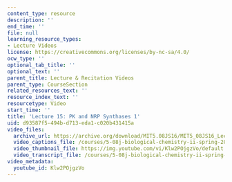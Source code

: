 ```yaml
---
content_type: resource
description: ''
end_time: ''
file: null
learning_resource_types:
- Lecture Videos
license: https://creativecommons.org/licenses/by-nc-sa/4.0/
ocw_type: ''
optional_tab_title: ''
optional_text: ''
parent_title: Lecture & Recitation Videos
parent_type: CourseSection
related_resources_text: ''
resource_index_text: ''
resourcetype: Video
start_time: ''
title: 'Lecture 15: PK and NRP Synthases 1'
uid: d93587f5-494b-d713-eda1-c020b431415a
video_files:
  archive_url: https://archive.org/download/MIT5.08JS16/MIT5_08JS16_Lecture_15_300k.mp4
  video_captions_file: /courses/5-08j-biological-chemistry-ii-spring-2016/6f627fb04e485c0eb5dcce2ce6a01b2e_Klw2POjgzVo.vtt
  video_thumbnail_file: https://img.youtube.com/vi/Klw2POjgzVo/default.jpg
  video_transcript_file: /courses/5-08j-biological-chemistry-ii-spring-2016/21a3573e63cccb15f9fe75e7fed12c7a_Klw2POjgzVo.pdf
video_metadata:
  youtube_id: Klw2POjgzVo
---
```

